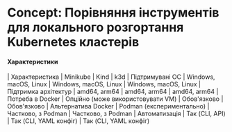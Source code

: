 # Concept: Порівняння інструментів для локального розгортання Kubernetes кластерів



#### Характеристики
| Характеристика | Minikube | Kind | k3d
| Підтримувані ОС | Windows, macOS, Linux | Windows, macOS, Linux | Windows, macOS, Linux
| Підтримка архітектур | amd64, arm64 | amd64, arm64 | amd64, arm64
| Потреба в Docker | Опційно (може використовувати VM) | Обов'язково | Обов'язково
| Альтернатива Docker | Podman (експериментально) | Частково, з Podman | Частково, з Podman
| Автоматизація | Так (CLI, API) | Так (CLI, YAML конфіг) | Так (CLI, YAML конфіг)